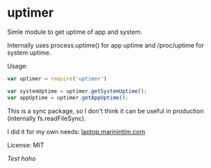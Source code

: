 uptimer
======

Simle module to get uptime of app and system.

Internally uses process.uptime() for app uptime and /proc/uptime for system uptime.

Usage:
```js
var uptimer = require('uptimer')

var systemUptime = uptimer.getSystemUptime();
var appUptime = uptimer.getAppUptime();
```

This is a sync package, so I don't think it can be useful in production (internally fs.readFileSync).

I did it for my own needs: [laptop.marinintim.com](http://laptop.marinintim.com)

License: MIT

<i>Test *hoho* <script>alert('lol')</script> </i>

